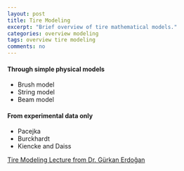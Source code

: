 ```yaml
---
layout: post
title: Tire Modeling
excerpt: "Brief overview of tire mathematical models."
categories: overview modeling
tags: overview tire modeling
comments: no
---
```


#### Through simple physical models
- Brush model
- String model
- Beam model

#### From experimental data only
- Pacejka
- Burckhardt
- Kiencke and Daiss

[Tire Modeling Lecture from Dr. Gürkan Erdoğan](http://www.menet.umn.edu/~gurkan/Tire%20Modeling%20%20Lecture.pdf)